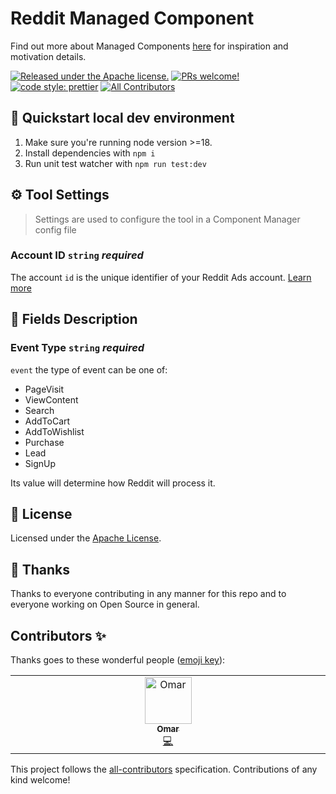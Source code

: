 # Reddit Managed Component

Find out more about Managed Components [here](https://blog.cloudflare.com/zaraz-open-source-managed-components-and-webcm/) for inspiration and motivation details.

[![Released under the Apache license.](https://img.shields.io/badge/license-apache-blue.svg)](./LICENSE)
[![PRs welcome!](https://img.shields.io/badge/PRs-welcome-brightgreen.svg)](./CONTRIBUTING.md)
[![code style: prettier](https://img.shields.io/badge/code_style-prettier-ff69b4.svg?style=flat-square)](https://github.com/prettier/prettier)
[![All Contributors](https://img.shields.io/github/all-contributors/managed-components/snapchat?color=ee8449&style=flat-square)](#contributors)

## 🚀 Quickstart local dev environment

1. Make sure you're running node version >=18.
2. Install dependencies with `npm i`
3. Run unit test watcher with `npm run test:dev`

## ⚙️ Tool Settings

> Settings are used to configure the tool in a Component Manager config file

### Account ID `string` _required_

The account `id` is the unique identifier of your Reddit Ads account. [Learn more](https://www.reddit.com/r/redditads/comments/ngrifr/how_to_get_account_ids_of_ads_accounts_that_i/)

## 🧱 Fields Description

### Event Type `string` _required_

`event` the type of event can be one of:

- PageVisit
- ViewContent
- Search
- AddToCart
- AddToWishlist
- Purchase
- Lead
- SignUp

Its value will determine how Reddit will process it.

## 📝 License

Licensed under the [Apache License](./LICENSE).

## 💜 Thanks

Thanks to everyone contributing in any manner for this repo and to everyone working on Open Source in general.

## Contributors ✨

Thanks goes to these wonderful people ([emoji key](https://allcontributors.org/docs/en/emoji-key)):

<!-- ALL-CONTRIBUTORS-LIST:START - Do not remove or modify this section -->
<!-- prettier-ignore-start -->
<!-- markdownlint-disable -->
<table>
  <tbody>
    <tr>
      <td align="center" valign="top" width="14.28%"><a href="https://omarmo.com/now"><img src="https://avatars.githubusercontent.com/u/47219640?v=4?s=75" width="75px;" alt="Omar"/><br /><sub><b>Omar</b></sub></a><br /><a href="https://github.com/managed-components/reddit/commits?author=omarmosid" title="Code">💻</a></td>
    </tr>
  </tbody>
</table>

<!-- markdownlint-restore -->
<!-- prettier-ignore-end -->

<!-- ALL-CONTRIBUTORS-LIST:END -->

This project follows the [all-contributors](https://github.com/all-contributors/all-contributors) specification. Contributions of any kind welcome!
